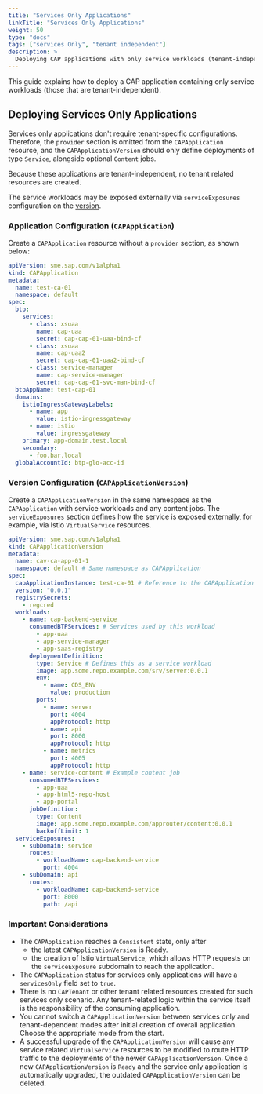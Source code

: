 ```yaml
---
title: "Services Only Applications"
linkTitle: "Services Only Applications"
weight: 50
type: "docs"
tags: ["services Only", "tenant independent"]
description: >
  Deploying CAP applications with only service workloads (tenant-independent).
---
```


This guide explains how to deploy a CAP application containing only service workloads (those that are tenant-independent).

## Deploying Services Only Applications

Services only applications don't require tenant-specific configurations. Therefore, the `provider` section is omitted from the `CAPApplication` resource, and the `CAPApplicationVersion` should only define deployments of type `Service`, alongside optional `Content` jobs.

Because these applications are tenant-independent, no tenant related resources are created.

The service workloads may be exposed externally via `serviceExposures` configuration on the [version](#version-configuration-capapplicationversion).

### Application Configuration (`CAPApplication`)

Create a `CAPApplication` resource without a `provider` section, as shown below:

```yaml
apiVersion: sme.sap.com/v1alpha1
kind: CAPApplication
metadata:
  name: test-ca-01
  namespace: default
spec:
  btp:
    services:
      - class: xsuaa
        name: cap-uaa
        secret: cap-cap-01-uaa-bind-cf
      - class: xsuaa
        name: cap-uaa2
        secret: cap-cap-01-uaa2-bind-cf
      - class: service-manager
        name: cap-service-manager
        secret: cap-cap-01-svc-man-bind-cf
  btpAppName: test-cap-01
  domains:
    istioIngressGatewayLabels:
      - name: app
        value: istio-ingressgateway
      - name: istio
        value: ingressgateway
    primary: app-domain.test.local
    secondary:
      - foo.bar.local
  globalAccountId: btp-glo-acc-id
```

### Version Configuration (`CAPApplicationVersion`)

Create a `CAPApplicationVersion` in the same namespace as the `CAPApplication` with service workloads and any content jobs. The `serviceExposures` section defines how the service is exposed externally, for example, via Istio `VirtualService` resources.

```yaml
apiVersion: sme.sap.com/v1alpha1
kind: CAPApplicationVersion
metadata:
  name: cav-ca-app-01-1
  namespace: default # Same namespace as CAPApplication
spec:
  capApplicationInstance: test-ca-01 # Reference to the CAPApplication
  version: "0.0.1"
  registrySecrets:
    - regcred
  workloads:
    - name: cap-backend-service
      consumedBTPServices: # Services used by this workload
        - app-uaa
        - app-service-manager
        - app-saas-registry
      deploymentDefinition:
        type: Service # Defines this as a service workload
        image: app.some.repo.example.com/srv/server:0.0.1
        env:
          - name: CDS_ENV
            value: production
        ports:
          - name: server
            port: 4004
            appProtocol: http
          - name: api
            port: 8000
            appProtocol: http
          - name: metrics
            port: 4005
            appProtocol: http
    - name: service-content # Example content job
      consumedBTPServices:
        - app-uaa
        - app-html5-repo-host
        - app-portal
      jobDefinition:
        type: Content
        image: app.some.repo.example.com/approuter/content:0.0.1
        backoffLimit: 1
  serviceExposures:
    - subDomain: service
      routes:
        - workloadName: cap-backend-service
          port: 4004
    - subDomain: api
      routes:
        - workloadName: cap-backend-service
          port: 8000
          path: /api
```

### Important Considerations

* The `CAPApplication` reaches a `Consistent` state, only after
  - the latest `CAPApplicationVersion` is Ready.
  - the creation of Istio `VirtualService`, which allows HTTP requests on the `serviceExposure` subdomain to reach the application.
* The `CAPApplication` status for services only applications will have a `servicesOnly` field set to `true`.
* There is no `CAPTenant` or other tenant related resources created for such services only scenario. Any tenant-related logic within the service itself is the responsibility of the consuming application.
* You cannot switch a `CAPApplicationVersion` between services only and tenant-dependent modes after initial creation of overall application. Choose the appropriate mode from the start.
* A successful upgrade of the `CAPApplicationVersion` will cause any service related `VirtualService` resources to be modified to route HTTP traffic to the deployments of the newer `CAPApplicationVersion`. Once a new `CAPApplicationVersion` is `Ready` and the service only application is automatically upgraded, the outdated `CAPApplicationVersion` can be deleted.